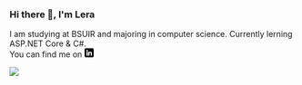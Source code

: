 <!--### Hi there 👋-->

<!--
**EcLerk/EcLerk** is a ✨ _special_ ✨ repository because its `README.md` (this file) appears on your GitHub profile.

Here are some ideas to get you started:

- 🔭 I’m currently working on ...

- 👯 I’m looking to collaborate on ...
- 🤔 I’m looking for help with ...
- 💬 Ask me about ...
- 📫 How to reach me: ...
- 😄 Pronouns: ...
- ⚡ Fun fact: ...
-->
### Hi there 👋, I'm Lera
I am studying at BSUIR and majoring in computer science. Currently lerning ASP.NET Core & C#.  
You can find me on  <a href="https://www.linkedin.com/in/ecler"><img src="linkedin (1).png"></a>

![](https://github-profile-summary-cards.vercel.app/api/cards/profile-details?username=EcLerk&theme=dark)
<!--- 🌱 I’m currently learning ASP.NET Core MVC & C#
- 🔭 I’m currently working on this page. -->





<!--- 🌱 I’m currently learning ASP.NET Core MVC & C#

<div>
	<img height="190em" src="https://github-readme-stats.vercel.app/api?username=EcLerk&count_private=true&show_icons=true&theme=dark" />
  	<img height="190em" src="https://github-readme-stats.vercel.app/api/top-langs/?username=EcLerk&layout=compact&hide=javascript&theme=dark" />
</div>
-->
